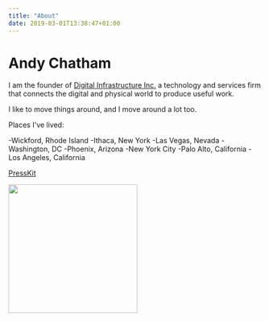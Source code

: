 ```yaml
---
title: "About"
date: 2019-03-01T13:38:47+01:00
---
```


# Andy Chatham

I am the founder of [Digital Infrastructure Inc.](https://dimo.zone) a technology and services firm that connects the digital and physical world to produce useful work.  

I like to move things around, and I move around a lot too.

Places I've lived: 

-Wickford, Rhode Island
-Ithaca, New York
-Las Vegas, Nevada
-Washington, DC 
-Phoenix, Arizona 
-New York City 
-Palo Alto, California
-Los Angeles, California 

[PressKit](../presskit)

<img src="../presskit/headshots/andy-chatham-headshot.jpg" width="256px" />

